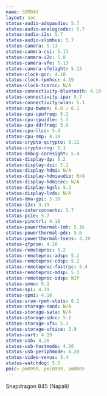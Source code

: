 ```yaml
---
name: SDM845
layout: soc
status-audio-adspaudio: 5.7
status-audio-analogcodec: 5.7
status-audio-i2s: 5.7
status-audio-slimbus: 5.7
status-camera: 5.13
status-camera-csi: 5.13
status-camera-i2c: 5.8
status-camera-vfe: 5.13
status-camera-vfelight: 5.13
status-clock-gcc: 4.18
status-clock-rpmhcc: 4.19
status-clock-tcsrcc: N/A
status-connectivity-bluetooth: 4.19
status-connectivity-ipa: 5.7
status-connectivity-wlan: 5.1
status-cpu-bwmon: 6.0 / 6.1
status-cpu-cpufreq: 5.1
status-cpu-cpuidle: 5.3
status-cpu-ddrfreq: 5.9
status-cpu-llcc: 5.4
status-cpu-smp: 4.18
status-crypto-qcrypto: 5.11
status-crypto-rng: 5.1
status-debug-coresight: 5.4
status-display-dp: 6.2
status-display-dsi: 5.1
status-display-hdmi: N/A
status-display-hdmiaudio: N/A
status-display-hdmicec: N/A
status-display-kgsl: 5.3
status-display-lvds: N/A
status-dma-gpi: 5.18
status-i2c: 4.19
status-interconnects: 5.7
status-pcie: 5.7
status-pinctrl: 4.18
status-powerthermal-lmh: 5.16
status-powerthermal-pdc: 5.6
status-powerthermal-tsens: 4.19
status-qfprom: 4.20
status-remoteproc: 5.2
status-remoteproc-adsp: 5.2
status-remoteproc-cdsp: 5.2
status-remoteproc-fastrpc: 5.4
status-remoteproc-mdsp: 5.3
status-remoteproc-sdsp: WIP
status-smmu: 5.1
status-spi: 4.19
status-spmi: 4.18
status-sram-rpmh-stats: 6.1
status-storage-nand: N/A
status-storage-sata: N/A
status-storage-sdcc: 5.1
status-storage-ufs: 5.1
status-storage-ufsice: 5.9
status-uart: 4.19
status-usb: 4.20
status-usb-hostmode: 4.20
status-usb-periphmode: 4.20
status-video-venus: 5.4
status-watchdog: 5.5
pmic: pm8998, pmi8998, pm8005
---
```

Snapdragon 845 (Napali)


